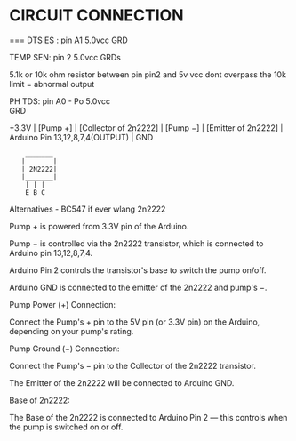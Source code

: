 <h1>CIRCUIT CONNECTION</h1>
===
DTS ES :
   pin A1
   5.0vcc
   GRD


TEMP SEN:
   pin 2
   5.0vcc
   GRDs

   5.1k or 10k  ohm resistor between pin pin2 and 5v vcc 
   dont overpass the 10k limit = abnormal output



PH TDS:
   pin A0 - Po
   5.0vcc   
   GRD


  +3.3V
        |
    [Pump +]
        |
[Collector of 2n2222]
        |
    [Pump −]
        |
[Emitter of 2n2222]
        |
    Arduino Pin 13,12,8,7,4(OUTPUT)
        |
    GND



        _______
       |       |
       | 2N2222|
       |_______|
        | | |
        E B C

Alternatives - BC547 if ever wlang 2n2222 


Pump + is powered from 3.3V pin of the Arduino.

Pump − is controlled via the 2n2222 transistor, which is connected to Arduino pin 13,12,8,7,4.

Arduino Pin 2 controls the transistor's base to switch the pump on/off.

Arduino GND is connected to the emitter of the 2n2222 and pump's −.




Pump Power (+) Connection:

Connect the Pump's + pin to the 5V pin (or 3.3V pin) on the Arduino, depending on your pump's rating.

Pump Ground (−) Connection:

Connect the Pump's − pin to the Collector of the 2n2222 transistor.

The Emitter of the 2n2222 will be connected to Arduino GND.

Base of 2n2222:

The Base of the 2n2222 is connected to Arduino Pin 2 — this controls when the pump is switched on or off.